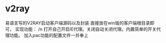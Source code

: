 # v2ray
易语言写的V2RAY启动客户端源码以及封装
直接放在win版的客户端根目录即可，
实现功能：
/n
打开自己开启IE代理。关闭自动关闭代理。内置简单的开关代理功能。
加入pac功能的配置文件一并奉上
